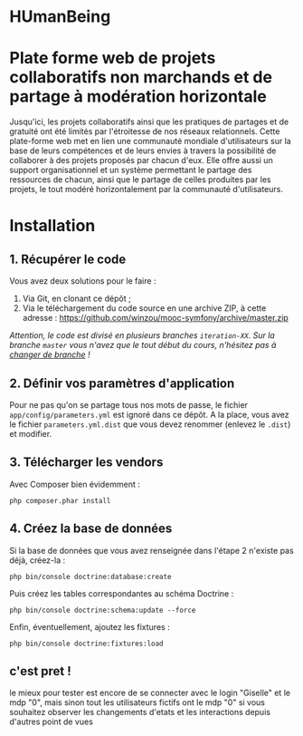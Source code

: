 HUmanBeing
==========

# Plate forme web de projets collaboratifs non marchands et de partage à modération horizontale

Jusqu'ici, les projets collaboratifs ainsi que les pratiques de partages et de gratuité ont été limités par l'étroitesse de nos réseaux relationnels. Cette plate-forme web met en lien une communauté mondiale d'utilisateurs sur la base de leurs compétences et de leurs envies à travers la possibilité de collaborer à des projets proposés par chacun d'eux. Elle offre aussi un support organisationnel et un système permettant le partage des ressources de chacun, ainsi que le partage de celles produites par les projets, le tout modéré horizontalement par la communauté d'utilisateurs.

# Installation
## 1. Récupérer le code
Vous avez deux solutions pour le faire :

1. Via Git, en clonant ce dépôt ;
2. Via le téléchargement du code source en une archive ZIP, à cette adresse : https://github.com/winzou/mooc-symfony/archive/master.zip

*Attention, le code est divisé en plusieurs branches `iteration-XX`. Sur la branche `master` vous n'avez que le tout début du cours, n'hésitez pas à [changer de branche](https://github.com/winzou/mooc-symfony/branches) !*

## 2. Définir vos paramètres d'application
Pour ne pas qu'on se partage tous nos mots de passe, le fichier `app/config/parameters.yml` est ignoré dans ce dépôt. A la place, vous avez le fichier `parameters.yml.dist` que vous devez renommer (enlevez le `.dist`) et modifier.

## 3. Télécharger les vendors
Avec Composer bien évidemment :

    php composer.phar install

## 4. Créez la base de données
Si la base de données que vous avez renseignée dans l'étape 2 n'existe pas déjà, créez-la :

    php bin/console doctrine:database:create

Puis créez les tables correspondantes au schéma Doctrine :

    php bin/console doctrine:schema:update --force

Enfin, éventuellement, ajoutez les fixtures :

    php bin/console doctrine:fixtures:load


## c'est pret !
le mieux pour tester est encore de se connecter avec le login "Giselle" et le mdp "0", mais sinon tout les utilisateurs fictifs ont le mdp "0" si vous souhaitez observer les changements d'etats et les interactions depuis d'autres point de vues
